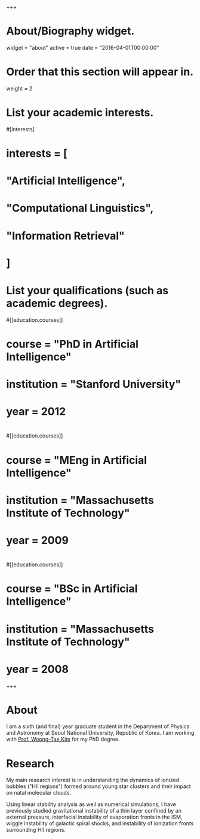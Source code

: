 +++
# About/Biography widget.
widget = "about"
active = true
date = "2016-04-01T00:00:00"

# Order that this section will appear in.
weight = 2

# List your academic interests.
#[interests]
#  interests = [
#    "Artificial Intelligence",
#    "Computational Linguistics",
#    "Information Retrieval"
#  ]

# List your qualifications (such as academic degrees).
#[[education.courses]]
#  course = "PhD in Artificial Intelligence"
#  institution = "Stanford University"
#  year = 2012
#
#[[education.courses]]
#  course = "MEng in Artificial Intelligence"
#  institution = "Massachusetts Institute of Technology"
#  year = 2009
#
#[[education.courses]]
#  course = "BSc in Artificial Intelligence"
#  institution = "Massachusetts Institute of Technology"
#  year = 2008

+++

# About

I am a sixth (and final) year graduate student in the Department of Physics and
Astronomy at Seoul National University, Republic of Korea. I am working
with [Prof. Woong-Tae Kim](http://astro.snu.ac.kr/~wkim) for my PhD degree. 

<!---
{{% staticref "files/cv.pdf" %}}Download my CV{{% /staticref %}}
-->


# Research

My main research interest is in understanding the dynamics of ionized bubbles
("HII regions") formed around young star clusters and their impact on natal
molecular clouds.

Using linear stability analysis as well as numerical simulations, I have
previously studied gravitational instability of a thin layer confined by an
external pressure, interfacial instability of evaporation fronts in the ISM,
wiggle instability of galactic spiral shocks, and instability of ionization
fronts surrounding HII regions.
